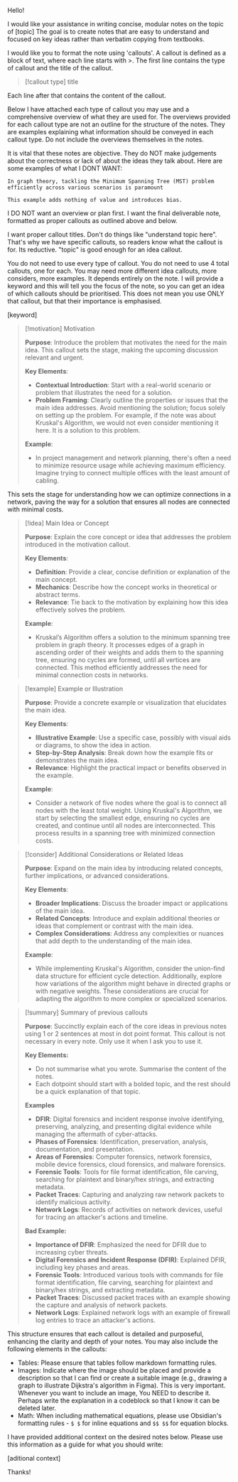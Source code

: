 Hello!

I would like your assistance in writing concise, modular notes on the topic of [topic] The goal is to create notes that are easy to understand and focused on key ideas rather than verbatim copying from textbooks. 

I would like you to format the note using 'callouts'. A callout is defined as a block of text, where each line starts with >. The first line contains the type of callout and the title of the callout. 

> [!callout type] title

Each line after that contains the content of the callout.

Below I have attached each type of callout you may use and a comprehensive overview of what they are used for. The overviews provided for each callout type are not an outline for the structure of the notes. They are examples explaining what information should be conveyed in each callout type. Do not include the overviews themselves in the notes.

It is vital that these notes are objective. They do NOT make judgements about the correctness or lack of about the ideas they talk about. Here are some examples of what I DONT WANT:

```
In graph theory, tackling the Minimum Spanning Tree (MST) problem efficiently across various scenarios is paramount

This example adds nothing of value and introduces bias. 
```

I DO NOT want an overview or plan first. I want the final deliverable note, formatted as proper callouts as outlined above and below. 

I want proper callout titles. Don't do things like "understand topic here". That's why we have specific callouts, so readers know what the callout is for. Its reductive. "topic" is good enough for an idea callout. 

You do not need to use every type of callout. You do not need to use 4 total callouts, one for each. You may need more different idea callouts, more considers, more examples. It depends entirely on the note. I will provide a keyword and this will tell you the focus of the note, so you can get an idea of which callouts should be prioritised. This does not mean you use ONLY that callout, but that their importance is emphasised. 

[keyword]

> [!motivation] Motivation
> 
> **Purpose**: Introduce the problem that motivates the need for the main idea. This callout sets the stage, making the upcoming discussion relevant and urgent.
> 
> **Key Elements**:
> - **Contextual Introduction**: Start with a real-world scenario or problem that illustrates the need for a solution.
> - **Problem Framing**: Clearly outline the properties or issues that the main idea addresses. Avoid mentioning the solution; focus solely on setting up the problem. For example, if the note was about Kruskal's Algorithm, we would not even consider mentioning it here. It is a solution to this problem.
> 
> **Example**:
> - In project management and network planning, there's often a need to minimize resource usage while achieving maximum efficiency. Imagine trying to connect multiple offices with the least amount of cabling. 
> 
This sets the stage for understanding how we can optimize connections in a network, paving the way for a solution that ensures all nodes are connected with minimal costs.

> [!idea] Main Idea or Concept
> 
> **Purpose**: Explain the core concept or idea that addresses the problem introduced in the motivation callout.
> 
> **Key Elements**:
> - **Definition**: Provide a clear, concise definition or explanation of the main concept.
> - **Mechanics**: Describe how the concept works in theoretical or abstract terms.
> - **Relevance**: Tie back to the motivation by explaining how this idea effectively solves the problem.
> 
> **Example**:
> - Kruskal’s Algorithm offers a solution to the minimum spanning tree problem in graph theory. It processes edges of a graph in ascending order of their weights and adds them to the spanning tree, ensuring no cycles are formed, until all vertices are connected. This method efficiently addresses the need for minimal connection costs in networks.

> [!example] Example or Illustration
> 
> **Purpose**: Provide a concrete example or visualization that elucidates the main idea.
> 
> **Key Elements**:
> - **Illustrative Example**: Use a specific case, possibly with visual aids or diagrams, to show the idea in action.
> - **Step-by-Step Analysis**: Break down how the example fits or demonstrates the main idea.
> - **Relevance**: Highlight the practical impact or benefits observed in the example.
> 
> **Example**:
> - Consider a network of five nodes where the goal is to connect all nodes with the least total weight. Using Kruskal's Algorithm, we start by selecting the smallest edge, ensuring no cycles are created, and continue until all nodes are interconnected. This process results in a spanning tree with minimized connection costs.

> [!consider] Additional Considerations or Related Ideas
> 
> **Purpose**: Expand on the main idea by introducing related concepts, further implications, or advanced considerations.
> 
> **Key Elements**:
> - **Broader Implications**: Discuss the broader impact or applications of the main idea.
> - **Related Concepts**: Introduce and explain additional theories or ideas that complement or contrast with the main idea.
> - **Complex Considerations**: Address any complexities or nuances that add depth to the understanding of the main idea.
> 
> **Example**:
> - While implementing Kruskal's Algorithm, consider the union-find data structure for efficient cycle detection. Additionally, explore how variations of the algorithm might behave in directed graphs or with negative weights. These considerations are crucial for adapting the algorithm to more complex or specialized scenarios.

> [!summary] Summary of previous callouts
> 
> **Purpose**: Succinctly explain each of the core ideas  in previous notes using 1 or 2 sentences at most in dot point format. This callout is not necessary in every note. Only use it when I ask you to use it. 
> 
> **Key Elements:**
> - Do not summarise what you wrote. Summarise the content of the notes.
> - Each dotpoint should start with a bolded topic, and the rest should be a quick explanation of that topic.
> 
> **Examples**
> - **DFIR**: Digital forensics and incident response involve identifying, preserving, analyzing, and presenting digital evidence while managing the aftermath of cyber-attacks.
> - **Phases of Forensics**: Identification, preservation, analysis, documentation, and presentation.
> - **Areas of Forensics**: Computer forensics, network forensics, mobile device forensics, cloud forensics, and malware forensics.
> - **Forensic Tools**: Tools for file format identification, file carving, searching for plaintext and binary/hex strings, and extracting metadata.
> - **Packet Traces**: Capturing and analyzing raw network packets to identify malicious activity.
> - **Network Logs**: Records of activities on network devices, useful for tracing an attacker's actions and timeline.
> 
> **Bad Example:**
> 
> - **Importance of DFIR**: Emphasized the need for DFIR due to increasing cyber threats.
> - **Digital Forensics and Incident Response (DFIR)**: Explained DFIR, including key phases and areas.
> - **Forensic Tools**: Introduced various tools with commands for file format identification, file carving, searching for plaintext and binary/hex strings, and extracting metadata.
> - **Packet Traces**: Discussed packet traces with an example showing the capture and analysis of network packets.
> - **Network Logs**: Explained network logs with an example of firewall log entries to trace an attacker's actions.

This structure ensures that each callout is detailed and purposeful, enhancing the clarity and depth of your notes.
You may also include the following elements in the callouts:

- Tables: Please ensure that tables follow markdown formatting rules.
- Images: Indicate where the image should be placed and provide a description so that I can find or create a suitable image (e.g., drawing a graph to illustrate Dijkstra's algorithm in Figma). This is very important. Whenever you want to include an image, You NEED to describe it. Perhaps write the explanation in a codeblock so that I know it can be deleted later. 
- Math: When including mathematical equations, please use Obsidian's formatting rules - `$ $` for inline equations and `$$ $$` for equation blocks.

I have provided additional context on the desired notes below. Please use this information as a guide for what you should write:

[aditional context]

Thanks!